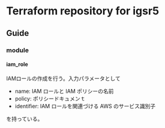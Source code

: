 # Terraform repository for igsr5

## Guide

### module
#### iam_role
IAMロールの作成を行う。入力パラメータとして
- name: IAM ロールと IAM ポリシーの名前
- policy: ポリシードキュメンｔ
- identifier: IAM ロールを関連づける AWS のサービス識別子

を持っている。
